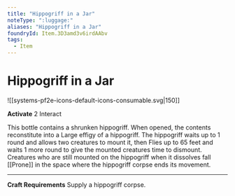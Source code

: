 ```yaml
---
title: "Hippogriff in a Jar"
noteType: ":luggage:"
aliases: "Hippogriff in a Jar"
foundryId: Item.3D3amd3v6irdAAbv
tags:
  - Item
---
```


# Hippogriff in a Jar
![[systems-pf2e-icons-default-icons-consumable.svg|150]]

**Activate** 2 Interact

This bottle contains a shrunken hippogriff. When opened, the contents reconstitute into a Large effigy of a hippogriff. The hippogriff waits up to 1 round and allows two creatures to mount it, then Flies up to 65 feet and waits 1 more round to give the mounted creatures time to dismount. Creatures who are still mounted on the hippogriff when it dissolves fall [[Prone]] in the space where the hippogriff corpse ends its movement.

* * *

**Craft Requirements** Supply a hippogriff corpse.
